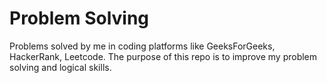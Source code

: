 # Problem Solving
Problems solved by me in coding platforms like GeeksForGeeks, HackerRank, Leetcode. The purpose of this repo is to improve my problem solving and logical skills.


<!-- # Data Structure and Algorithmns (DSA)
### 1) [Arrays](https://github.com/Rani-dha/DSA/tree/master/1%20Arrays)
### 2) [LinkedLists](https://github.com/Rani-dha/DSA/tree/master/2%20LinkedList)
### 3) [Strings](https://github.com/Rani-dha/DSA/tree/master/3%20Strings)
### 4) [Stacks](https://github.com/Rani-dha/DSA/tree/master/4%20Stacks)
### 5) [Graphs](https://github.com/Rani-dha/DSA/tree/master/5%20Graphs)
### 6) [Trees](https://github.com/Rani-dha/DSA/tree/master/6%20Trees)
### 7) [Sorting]() 

### [Class Programs](https://github.com/Rani-dha/DSA/tree/master/Class%20programs)

 -->
